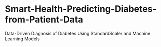 # Smart-Health-Predicting-Diabetes-from-Patient-Data
Data-Driven Diagnosis of Diabetes Using StandardScaler and Machine Learning Models
